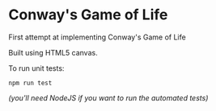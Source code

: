 # Conway's Game of Life

First attempt at implementing Conway's Game of Life

Built using HTML5 canvas.


To run unit tests:

```
npm run test
```

*(you'll need NodeJS if you want to run the automated tests)*
 
